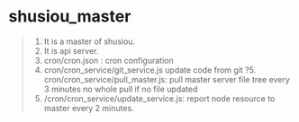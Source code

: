# shusiou_master

>1. It is a master of shusiou.
>2. It is api server. 
>3. cron/cron.json : cron configuration
>4. cron/cron_service/git_service.js update code from git 
?5. cron/cron_service/pull_master.js: pull master server file tree every 3 minutes 
   no whole pull if no file updated
>6. /cron/cron_service/update_service.js: report node resource to master every 2 minutes.

